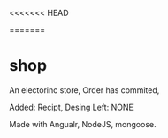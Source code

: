 <<<<<<< HEAD

=======
# shop
An electorinc store, 
Order has commited,

Added: Recipt, Desing
Left: NONE

Made with Angualr, NodeJS, mongoose.
